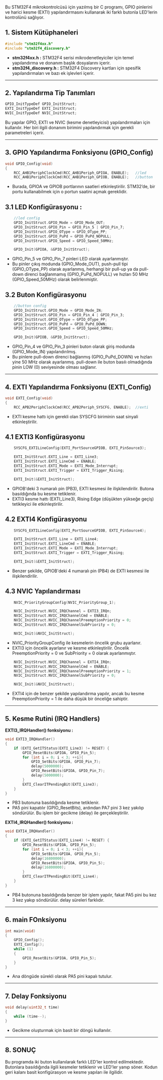 Bu STM32F4 mikrokontrolcüsü için yazılmış bir C programı, GPIO pinlerini ve harici kesme (EXTI) yapılandırmasını kullanarak iki farklı butonla LED'lerin kontrolünü sağlıyor.

## 1. Sistem Kütüphaneleri
```c
#include "stm32f4xx.h"
#include "stm32f4_discovery.h"
```
* **stm32f4xx.h :** STM32F4 serisi mikrodenetleyiciler için temel yapılandırma ve donanım başlık dosyalarını içerir.
* **stm32f4_discovery.h :** STM32F4 Discovery kartları için spesifik yapılandırmaları ve bazı ek işlevleri içerir.

---------------------------------------------------------------------------------------------------------------------------------------------------------------

## 2. Yapılandırma Tip Tanımları
```c
GPIO_InitTypeDef GPIO_InitStruct;
EXTI_InitTypeDef EXTI_InitStruct;
NVIC_InitTypeDef NVIC_InitStruct;
```
Bu yapılar GPIO, EXTI ve NVIC (kesme denetleyicisi) yapılandırmaları için kullanılır. Her biri ilgili donanım birimini yapılandırmak için gerekli parametreleri içerir.

---------------------------------------------------------------------------------------------------------------------------------------------------------------

## 3. GPIO Yapılandırma Fonksiyonu (GPIO_Config)
```c
void GPIO_Config(void)
{
	RCC_AHB1PeriphClockCmd(RCC_AHB1Periph_GPIOA, ENABLE);	//led
	RCC_AHB1PeriphClockCmd(RCC_AHB1Periph_GPIOB, ENABLE);	//button
```
* Burada, GPIOA ve GPIOB portlarının saatleri etkinleştirilir. STM32’de, bir portu kullanabilmek için o portun saatini açmak gereklidir.

## 3.1 LED Konfigürasyonu :
```c
	//led config
	GPIO_InitStruct.GPIO_Mode = GPIO_Mode_OUT;
	GPIO_InitStruct.GPIO_Pin = GPIO_Pin_5 | GPIO_Pin_7;
	GPIO_InitStruct.GPIO_OType = GPIO_OType_PP;
	GPIO_InitStruct.GPIO_PuPd = GPIO_PuPd_NOPULL;
	GPIO_InitStruct.GPIO_Speed = GPIO_Speed_50MHz;

	GPIO_Init(GPIOA, &GPIO_InitStruct);
```
* GPIO_Pin_5 ve GPIO_Pin_7 pinleri LED olarak ayarlanmıştır.
* Bu pinler çıkış modunda (GPIO_Mode_OUT), push-pull tipi (GPIO_OType_PP) olarak ayarlanmış, herhangi bir pull-up ya da pull-down direnci bağlanmamış (GPIO_PuPd_NOPULL) ve hızları 50 MHz (GPIO_Speed_50MHz) olarak belirlenmiştir.

## 3.2 Buton Konfigürasyonu
```c
	//button config
	GPIO_InitStruct.GPIO_Mode = GPIO_Mode_IN;
	GPIO_InitStruct.GPIO_Pin = GPIO_Pin_4 | GPIO_Pin_3;
	GPIO_InitStruct.GPIO_OType = GPIO_OType_PP;
	GPIO_InitStruct.GPIO_PuPd = GPIO_PuPd_DOWN;
	GPIO_InitStruct.GPIO_Speed = GPIO_Speed_50MHz;

	GPIO_Init(GPIOB, &GPIO_InitStruct);
```
* GPIO_Pin_4 ve GPIO_Pin_3 pinleri buton olarak giriş modunda (GPIO_Mode_IN) yapılandırılmış.
* Bu pinlere pull-down direnci bağlanmış (GPIO_PuPd_DOWN) ve hızları yine 50 MHz olarak ayarlanmış. pull-down ile buton basılı olmadığında pinin LOW (0) seviyesinde olması sağlanır.

---------------------------------------------------------------------------------------------------------------------------------------------------------------

## 4. EXTI Yapılandırma Fonksiyonu (EXTI_Config)
```c
void EXTI_Config(void)
{
	RCC_APB2PeriphClockCmd(RCC_APB2Periph_SYSCFG, ENABLE);	//exti
```
* EXTI kesme hattı için gerekli olan SYSCFG biriminin saat sinyali etkinleştirilir.

## 4.1 EXTI3 Konfigürasyonu
```c
	SYSCFG_EXTILineConfig(EXTI_PortSourceGPIOB, EXTI_PinSource3);

	EXTI_InitStruct.EXTI_Line = EXTI_Line3;
	EXTI_InitStruct.EXTI_LineCmd = ENABLE;
	EXTI_InitStruct.EXTI_Mode = EXTI_Mode_Interrupt;
	EXTI_InitStruct.EXTI_Trigger = EXTI_Trigger_Rising;

	EXTI_Init(&EXTI_InitStruct);
```
* GPIOB'deki 3 numaralı pin (PB3), EXTI kesmesi ile ilişkilendirilir. Butona basıldığında bu kesme tetiklenir.
* EXTI3 kesme hattı (EXTI_Line3), Rising Edge (düşükten yükseğe geçiş) tetikleyici ile etkinleştirilir.

## 4.2 EXTI4 Konfigürasyonu
```c
	SYSCFG_EXTILineConfig(EXTI_PortSourceGPIOB, EXTI_PinSource4);

	EXTI_InitStruct.EXTI_Line = EXTI_Line4;
	EXTI_InitStruct.EXTI_LineCmd = ENABLE;
	EXTI_InitStruct.EXTI_Mode = EXTI_Mode_Interrupt;
	EXTI_InitStruct.EXTI_Trigger = EXTI_Trigger_Rising;

	EXTI_Init(&EXTI_InitStruct);
```
* Benzer şekilde, GPIOB'deki 4 numaralı pin (PB4) de EXTI kesmesi ile ilişkilendirilir.

## 4.3 NVIC Yapılandırması
```c
	NVIC_PriorityGroupConfig(NVIC_PriorityGroup_1);

	NVIC_InitStruct.NVIC_IRQChannel = EXTI3_IRQn;
	NVIC_InitStruct.NVIC_IRQChannelCmd = ENABLE;
	NVIC_InitStruct.NVIC_IRQChannelPreemptionPriority = 0;
	NVIC_InitStruct.NVIC_IRQChannelSubPriority = 0;

	NVIC_Init(&NVIC_InitStruct);
```
* NVIC_PriorityGroupConfig ile kesmelerin öncelik grubu ayarlanır.
* EXTI3 için öncelik ayarlanır ve kesme etkinleştirilir. Öncelik PreemptionPriority = 0 ve SubPriority = 0 olarak ayarlanmıştır.

```c
	NVIC_InitStruct.NVIC_IRQChannel = EXTI4_IRQn;
	NVIC_InitStruct.NVIC_IRQChannelCmd = ENABLE;
	NVIC_InitStruct.NVIC_IRQChannelPreemptionPriority = 1;
	NVIC_InitStruct.NVIC_IRQChannelSubPriority = 0;

	NVIC_Init(&NVIC_InitStruct);
```
* EXTI4 için de benzer şekilde yapılandırma yapılır, ancak bu kesme PreemptionPriority = 1 ile daha düşük bir önceliğe sahiptir.

---------------------------------------------------------------------------------------------------------------------------------------------------------------

## 5. Kesme Rutini (IRQ Handlers)

**EXTI3_IRQHandler() fonksiyonu :**
```c
void EXTI3_IRQHandler()
{
	if (EXTI_GetITStatus(EXTI_Line3) != RESET) {
		GPIO_ResetBits(GPIOA, GPIO_Pin_5);
		for (int i = 0; i < 3; ++i){
			GPIO_SetBits(GPIOA, GPIO_Pin_7);
			delay(5000000);
			GPIO_ResetBits(GPIOA, GPIO_Pin_7);
			delay(5000000);
		}
		EXTI_ClearITPendingBit(EXTI_Line3);
	}
}
```
* PB3 butonuna basıldığında kesme tetiklenir.
* PA5 pini kapatılır (GPIO_ResetBits), ardından PA7 pini 3 kez yakılıp söndürülür. Bu işlem bir gecikme (delay) ile gerçekleştirilir.

**EXTI4_IRQHandler() fonksiyonu :**
```c
void EXTI4_IRQHandler()
{
	if (EXTI_GetITStatus(EXTI_Line4) != RESET) {
		GPIO_ResetBits(GPIOA, GPIO_Pin_5);
		for (int i = 0; i < 3; ++i){
			GPIO_SetBits(GPIOA, GPIO_Pin_5);
			delay(16800000);
			GPIO_ResetBits(GPIOA, GPIO_Pin_5);
			delay(16800000);
		}
		EXTI_ClearITPendingBit(EXTI_Line4);
	}
}
```
* PB4 butonuna basıldığında benzer bir işlem yapılır, fakat PA5 pini bu kez 3 kez yakıp söndürülür. delay süreleri farklıdır.

---------------------------------------------------------------------------------------------------------------------------------------------------------------

## 6. main FOnksiyonu
```c
int main(void)
{
	GPIO_Config();
	EXTI_Config();
	while (1)
	{
		GPIO_ResetBits(GPIOA, GPIO_Pin_5);
	}
}
```
* Ana döngüde sürekli olarak PA5 pini kapalı tutulur.

---------------------------------------------------------------------------------------------------------------------------------------------------------------

## 7. Delay Fonksiyonu
```c
void delay(uint32_t time)
{
	while (time--);
}
```
* Gecikme oluşturmak için basit bir döngü kullanılır.

---------------------------------------------------------------------------------------------------------------------------------------------------------------

## 8. SONUÇ

Bu programda iki buton kullanılarak farklı LED'ler kontrol edilmektedir. Butonlara basıldığında ilgili kesmeler tetiklenir ve LED'ler yanıp söner. Kodun geri kalanı basit konfigürasyon ve kesme yapıları ile ilgilidir.































